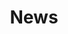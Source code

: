 ---
draft: true
title: News
description: 'News from Tennessee Ecological Services Field Office.'
query: 'Tennessee Ecological Services Field Office'
section: news
facebook: FWSTNFO
type: field-station
nav: News
tags:
    - 'Tennessee Ecological Services Field Office'
updated: 'September 12th, 2019'
---